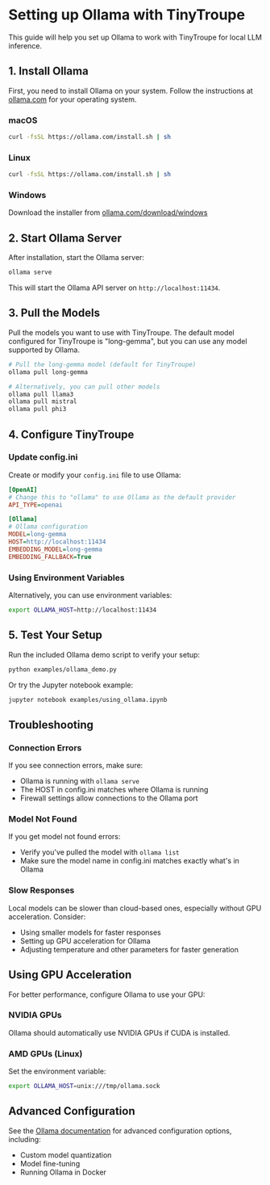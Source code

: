 # Setting up Ollama with TinyTroupe

This guide will help you set up Ollama to work with TinyTroupe for local LLM inference.

## 1. Install Ollama

First, you need to install Ollama on your system. Follow the instructions at [ollama.com](https://ollama.com/) for your operating system.

### macOS
```bash
curl -fsSL https://ollama.com/install.sh | sh
```

### Linux
```bash
curl -fsSL https://ollama.com/install.sh | sh
```

### Windows
Download the installer from [ollama.com/download/windows](https://ollama.com/download/windows)

## 2. Start Ollama Server

After installation, start the Ollama server:

```bash
ollama serve
```

This will start the Ollama API server on `http://localhost:11434`.

## 3. Pull the Models

Pull the models you want to use with TinyTroupe. The default model configured for TinyTroupe is "long-gemma", but you can use any model supported by Ollama.

```bash
# Pull the long-gemma model (default for TinyTroupe)
ollama pull long-gemma

# Alternatively, you can pull other models
ollama pull llama3
ollama pull mistral
ollama pull phi3
```

## 4. Configure TinyTroupe

### Update config.ini

Create or modify your `config.ini` file to use Ollama:

```ini
[OpenAI]
# Change this to "ollama" to use Ollama as the default provider
API_TYPE=openai

[Ollama]
# Ollama configuration
MODEL=long-gemma
HOST=http://localhost:11434
EMBEDDING_MODEL=long-gemma
EMBEDDING_FALLBACK=True
```

### Using Environment Variables

Alternatively, you can use environment variables:

```bash
export OLLAMA_HOST=http://localhost:11434
```

## 5. Test Your Setup

Run the included Ollama demo script to verify your setup:

```bash
python examples/ollama_demo.py
```

Or try the Jupyter notebook example:

```bash
jupyter notebook examples/using_ollama.ipynb
```

## Troubleshooting

### Connection Errors

If you see connection errors, make sure:
- Ollama is running with `ollama serve`
- The HOST in config.ini matches where Ollama is running
- Firewall settings allow connections to the Ollama port

### Model Not Found

If you get model not found errors:
- Verify you've pulled the model with `ollama list`
- Make sure the model name in config.ini matches exactly what's in Ollama

### Slow Responses

Local models can be slower than cloud-based ones, especially without GPU acceleration. Consider:
- Using smaller models for faster responses
- Setting up GPU acceleration for Ollama
- Adjusting temperature and other parameters for faster generation

## Using GPU Acceleration

For better performance, configure Ollama to use your GPU:

### NVIDIA GPUs
Ollama should automatically use NVIDIA GPUs if CUDA is installed.

### AMD GPUs (Linux)
Set the environment variable:
```bash
export OLLAMA_HOST=unix:///tmp/ollama.sock
```

## Advanced Configuration

See the [Ollama documentation](https://github.com/ollama/ollama) for advanced configuration options, including:
- Custom model quantization
- Model fine-tuning
- Running Ollama in Docker
